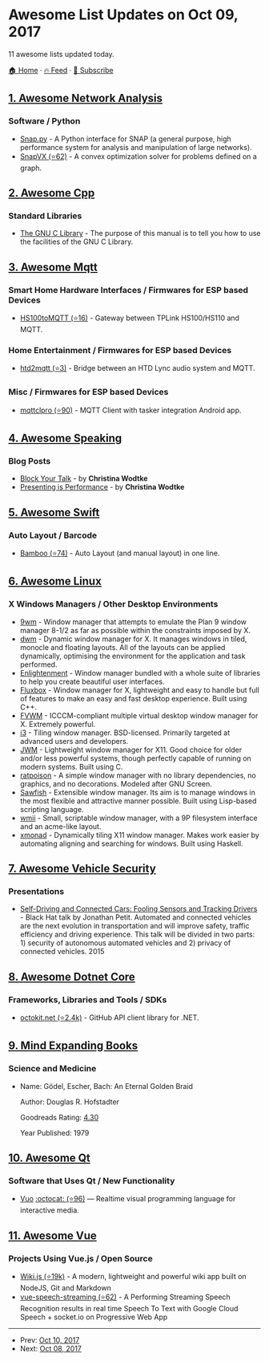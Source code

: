 # Awesome List Updates on Oct 09, 2017

11 awesome lists updated today.

[🏠 Home](/README.md) · [🔥 Feed](https://test.trackawesomelist.com/feed.xml) · [📮 Subscribe](https://trackawesomelist.us17.list-manage.com/subscribe?u=d2f0117aa829c83a63ec63c2f&id=36a103854c)



## [1. Awesome Network Analysis](/content/briatte/awesome-network-analysis/README.md)

### Software / Python

*   [Snap.py](http://snap.stanford.edu/snappy/index.html) - A Python interface for SNAP (a general purpose, high performance system for analysis and manipulation of large networks).
*   [SnapVX (⭐62)](https://github.com/snap-stanford/snapvx) - A convex optimization solver for problems defined on a graph.

## [2. Awesome Cpp](/content/fffaraz/awesome-cpp/README.md)

### Standard Libraries

*   [The GNU C Library](https://www.gnu.org/software/libc/manual) - The purpose of this manual is to tell you how to use the facilities of the GNU C Library.

## [3. Awesome Mqtt](/content/hobbyquaker/awesome-mqtt/README.md)

### Smart Home Hardware Interfaces / Firmwares for ESP based Devices

*   [HS100toMQTT (⭐16)](https://github.com/dersimn/HS100toMQTT) - Gateway between TPLink HS100/HS110 and MQTT.

### Home Entertainment / Firmwares for ESP based Devices

*   [htd2mqtt (⭐3)](https://github.com/TheOriginalAndrobot/htd2mqtt) - Bridge between an HTD Lync audio system and MQTT.

### Misc / Firmwares for ESP based Devices

*   [mqttclpro (⭐90)](https://github.com/dc297/mqttclpro) - MQTT Client with tasker integration Android app.

## [4. Awesome Speaking](/content/matteofigus/awesome-speaking/README.md)

### Blog Posts

*   [Block Your Talk](http://eleganthack.com/block-your-talk/) - by **Christina Wodtke**
*   [Presenting is Performance](http://eleganthack.com/presenting-is-performance/) - by **Christina Wodtke**

## [5. Awesome Swift](/content/matteocrippa/awesome-swift/README.md)

### Auto Layout / Barcode

*   [Bamboo (⭐74)](https://github.com/wordlessj/Bamboo) - Auto Layout (and manual layout) in one line.

## [6. Awesome Linux](/content/inputsh/awesome-linux/README.md)

### X Windows Managers / Other Desktop Environments

*   [9wm](http://unauthorised.org/dhog/9wm.html) - Window manager that attempts to emulate the Plan 9 window manager 8-1/2 as far as possible within the constraints imposed by X.
*   [dwm](http://dwm.suckless.org/) - Dynamic window manager for X. It manages windows in tiled, monocle and floating layouts. All of the layouts can be applied dynamically, optimising the environment for the application and task performed.
*   [Enlightenment](http://www.enlightenment.org/) - Window manager bundled with a whole suite of libraries to help you create beautiful user interfaces.
*   [Fluxbox](http://www.fluxbox.org/) - Window manager for X, lightweight and easy to handle but full of features to make an easy and fast desktop experience. Built using C++.
*   [FVWM](http://fvwm.org/) - ICCCM-compliant multiple virtual desktop window manager for X. Extremely powerful.
*   [i3](http://i3wm.org/) - Tiling window manager. BSD-licensed. Primarily targeted at advanced users and developers.
*   [JWM](http://www.joewing.net/projects/jwm/) - Lightweight window manager for X11. Good choice for older and/or less powerful systems, though perfectly capable of running on modern systems. Built using C.
*   [ratpoison](http://www.nongnu.org/ratpoison/) - A simple window manager with no library dependencies, no graphics, and no decorations. Modeled after GNU Screen.
*   [Sawfish](http://sawfish.tuxfamily.org/) - Extensible window manager. Its aim is to manage windows in the most flexible and attractive manner possible. Built using Lisp-based scripting language.
*   [wmii](https://code.google.com/p/wmii/) - Small, scriptable window manager, with a 9P filesystem interface and an acme-like layout.
*   [xmonad](http://xmonad.org/) - Dynamically tiling X11 window manager. Makes work easier by automating aligning and searching for windows. Built using Haskell.

## [7. Awesome Vehicle Security](/content/jaredthecoder/awesome-vehicle-security/README.md)

### Presentations

*   [Self-Driving and Connected Cars: Fooling Sensors and Tracking Drivers](https://www.youtube.com/watch?v=C29UGFsIWVI) - Black Hat talk by Jonathan Petit. Automated and connected vehicles are the next evolution in transportation and will improve safety, traffic efficiency and driving experience. This talk will be divided in two parts: 1) security of autonomous automated vehicles and 2) privacy of connected vehicles. 2015

## [8. Awesome Dotnet Core](/content/thangchung/awesome-dotnet-core/README.md)

### Frameworks, Libraries and Tools / SDKs

*   [octokit.net (⭐2.4k)](https://github.com/octokit/octokit.net) - GitHub API client library for .NET.

## [9. Mind Expanding Books](/content/hackerkid/Mind-Expanding-Books/README.md)

### Science and Medicine

- Name: Gödel, Escher, Bach: An Eternal Golden Braid

  Author: Douglas R. Hofstadter

  Goodreads Rating: [4.30](https://www.goodreads.com/book/show/24113.G_del_Escher_Bach)

  Year Published: 1979



## [10. Awesome Qt](/content/JesseTG/awesome-qt/README.md)

### Software that Uses Qt / New Functionality

*   [Vuo](https://vuo.org) [:octocat: (⭐96)](https://github.com/vuo/vuo) — Realtime visual programming language for interactive media.

## [11. Awesome Vue](/content/vuejs/awesome-vue/README.md)

### Projects Using Vue.js / Open Source

*   [Wiki.js (⭐19k)](https://github.com/Requarks/wiki) - A modern, lightweight and powerful wiki app built on NodeJS, Git and Markdown
*   [vue-speech-streaming (⭐62)](https://github.com/aofdev/vue-speech-streaming) - A Performing Streaming Speech Recognition results in real time Speech To Text with Google Cloud Speech + socket.io on Progressive Web App

---

- Prev: [Oct 10, 2017](/content/2017/10/10/README.md)
- Next: [Oct 08, 2017](/content/2017/10/08/README.md)